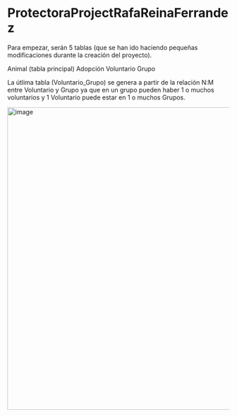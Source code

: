 # ProtectoraProjectRafaReinaFerrandez

Para empezar, serán 5 tablas (que se han ido haciendo pequeñas modificaciones durante la creación del proyecto).

Animal (tabla principal)
Adopción
Voluntario
Grupo

La útlima tabla (Voluntario_Grupo) se genera a partir de la relación N:M entre Voluntario y Grupo ya que en un grupo pueden haber 1 o muchos voluntarios y 1 Voluntario puede estar en 1 o muchos Grupos.

<img width="926" height="686" alt="image" src="https://github.com/user-attachments/assets/1c9095b2-3724-4b3c-aacc-090446ecbbcf" />
